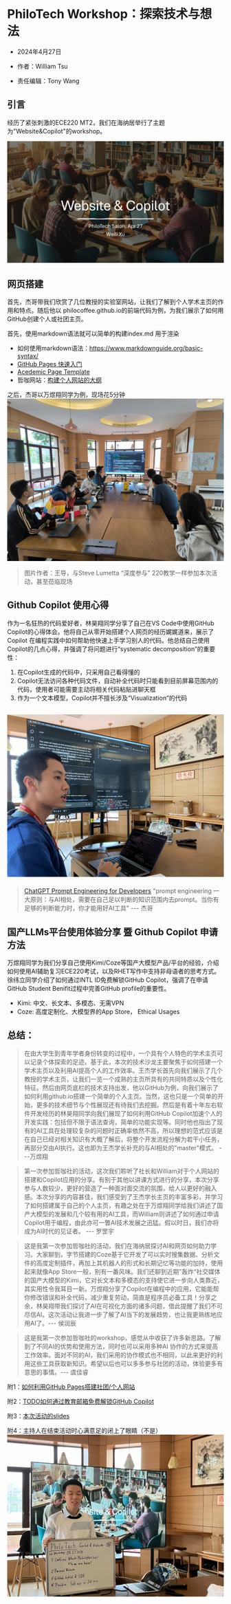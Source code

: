 # PhiloTech Workshop：探索技术与想法

- 2024年4月27日

- 作者：William Tsu

- 责任编辑：Tony Wang
## 引言
经历了紧张刺激的ECE220 MT2，我们在海纳居举行了主题为"Website&Copilot"的workshop。

![slide_0th](https://github.com/PhiloCoffee/PhiloCoffee.github.io/blob/main/tech/2024/0427_PhiloTech_Copilot/blog.assets/slide0.jpeg)
## 网页搭建
首先，杰哥带我们欣赏了几位教授的实验室网站，让我们了解到个人学术主页的作用和特点。随后他以 philocoffee.github.io的前端代码为例，为我们展示了如何用GitHub创建个人或社团主页。

首先，使用markdown语法就可以简单的构建index.md 用于渲染
- 如何使用markdown语法：https://www.markdownguide.org/basic-syntax/
- [GitHub Pages 快速入门](https://docs.github.com/zh/pages/quickstart)
- [Acedemic Page Template](https://academicpages.github.io/)
- 哲咖网站：[构建个人网站的大纲](https://philocoffee.github.io/tech/0807_%E5%A6%82%E4%BD%95%E6%90%AD%E5%BB%BA%E8%87%AA%E5%B7%B1%E7%9A%84%E7%A4%BE%E5%9B%A2%E7%BD%91%E7%AB%99.html)
  
之后，杰哥以万煜翔同学为例，现场花5分钟
![为数不多能看的图片](https://github.com/PhiloCoffee/PhiloCoffee.github.io/blob/main/tech/2024/0427_PhiloTech_Copilot/blog.assets/salon.jpg)

> 图片作者：王导，与Steve Lumetta “深度参与” 220教学一样参加本次活动，甚至莅临现场

## Github Copilot 使用心得

作为一名狂热的代码爱好者，林昊翔同学分享了自己在VS Code中使用GitHub Copilot的心得体会。他将自己从零开始搭建个人网页的经历娓娓道来，展示了Copilot 在编程实践中如何帮助他快速上手学习别人的代码。他总结自己使用Copilot的几点心得，并强调了将问题进行“systematic decomposition”的重要性：

1. 在Copilot生成的代码中，只采用自己看得懂的
2. Copilot无法访问各种代码文件，自动补全代码时只能看到目前屏幕范围内的代码，使用者可能需要主动将相关代码粘贴进聊天框
3. 作为一个文本模型，Copilot并不擅长涉及“Visualization”的代码

## ![SteveLin](https://github.com/PhiloCoffee/PhiloCoffee.github.io/blob/main/tech/2024/0427_PhiloTech_Copilot/blog.assets/SteveLin.jpg)

> [ChatGPT Prompt Engineering for Developers](https://www.deeplearning.ai/short-courses/chatgpt-prompt-engineering-for-developers/)
> "prompt engineering 一大原则：与AI相处，需要在自己足以判断的知识范围内去prompt。当你有足够的判断能力时，你才能用好AI工具" --- 杰哥

## 国产LLMs平台使用体验分享 暨 Github Copilot 申请方法

万煜翔同学为我们分享自己使用Kimi/Coze等国产大模型产品/平台的经验，介绍如何使用AI辅助复习ECE220考试，以及RHET写作中支持非母语者的思考方式。徐纬立同学介绍了如何通过INTL ID免费解锁GitHub Copilot，强调了在申请GitHub Student Benifit过程中完善GitHub profile的重要性。

- Kimi: 中文、长文本、多模态、无需VPN
- Coze: 高度定制化、大模型界的App Store， Ethical Usages

## 总结：

> 在由大学生到青年学者身份转变的过程中，一个具有个人特色的学术主页可以记录个体探索的足迹。基于此，本次的技术沙龙主要聚焦于如何搭建一个学术主页以及利用AI提高个人的工作效率。王杰学长首先向我们展示了几个教授的学术主页，让我们一览一个成熟的主页所具有的共同特质以及个性化特征。然后由网页底栏的技术支持出发，他以GitHub为例，向我们展示了如何利用github.io搭建一个简单的个人主页。当然，这也只是一个简单的开始，更多的技术细节与个性展现还有待我们去挖掘。然后是有着十年左右软件开发经历的林昊翔同学向我们展现了如何利用GitHub Copilot加速个人的开发实践：包括但不限于语法查询，简单的功能实现等。同时他也指出了现有的AI工具在处理较复杂的问题时正确率依然不高，所以理想的范式应该是在自己已经对相关知识有大概了解后，将整个开发流程分解为若干小任务，再部分交由AI执行。这也即为王杰学长补充的与AI相处的"master"模式。 ---万煜翔

> 

> 第一次参加哲咖社的活动，这次我们聆听了社长和William对于个人网站的搭建和Copilot应用的分享。有别于其他以讲课方式进行的分享，本次分享参与人数较少，更好的营造了一种面对面交流的氛围，给人以更好的融入感。本次分享的内容甚佳，我们感受到了王杰学长主页的丰富多彩，并学习了如何搭建属于自己的个人主页，有趣之处在于万煜翔同学给我们讲述了国产大模型的发展和几个较有用的AI工具，而William则讲述了如何通过申请Copilot用于编程，由此亦可一瞥AI技术发展之迅猛。假以时日，我们亦将成为AI时代的见证者。 --- 罗罡宇

> 

> 这是我第一次参加哲咖社的活动，我们在海纳居探讨AI和网页如何助力学习。大家聊到，字节搭建的Coze基于它开发了可以实时搜集数据、分析文件的高度定制插件，再加上其机器人的形式和长期记忆等功能的加持，使用起来就像App Store一般，别有一番风味。我们还聊到近期”轰炸“社交媒体的国产大模型的Kimi，它对长文本和多模态的支持使它进一步向人类靠近，其实用性令我耳目一新。万煜翔分享了Copilot在编程中的应用，它能能帮你修改错误和补全代码，减少重复劳动，简直是程序员必备工具！分享之余，林昊翔带我们探讨了AI在可视化方面的诸多问题，借此提醒了我们不可尽信AI。这次活动让我进一步了解了AI当下的发展趋势，也让我更熟练地应用AI了。--- 侯润辰

> 

> 这是我第一次参加哲咖社的workshop，感觉从中收获了许多新思路。了解到了不同AI的优势和使用方法，同时也可以采用多种AI 协作的方式来提高工作效率。面对不同的AI，我们采用的协作模式也不相同，以此来更好的利用这些工具获取新知识。希望以后也可以多多参与社团的活动，体验更多有意思的事情。--- 虞佳睿

附1：[如何利用GitHub Pages搭建社团/个人网站](https://github.com/PhiloCoffee/PhiloCoffee.github.io/blob/main/tech/0807_如何搭建自己的社团网站.md)

附2：[TODO如何通过教育邮箱免费解锁GitHub Copilot](www.google.com)

附3：[本次活动的slides](https://github.com/PhiloCoffee/PhiloCoffee.github.io/blob/main/tech/2024/0427_PhiloTech_Copilot/blog.assets/slides_PhiloTech_Apr27.pdf)

附4：主持人在结束活动时心满意足的闭上了眼睛（不是）
![死不瞑目](https://github.com/PhiloCoffee/PhiloCoffee.github.io/blob/main/tech/2024/0427_PhiloTech_Copilot/blog.assets/eyes_closed.jpg)
